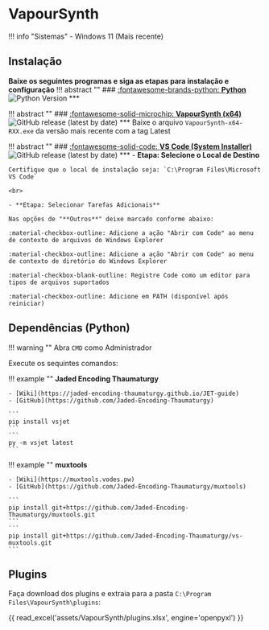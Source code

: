 # VapourSynth

!!! info "Sistemas"
    - Windows 11 (Mais recente)

## **Instalação**



**Baixe os seguintes programas e siga as etapas para instalação e configuração**
!!! abstract ""
    ### [:fontawesome-brands-python: __Python__](https://www.python.org/ftp/python/3.12.8/python-3.12.8-amd64.exe)
    ![Python Version](https://img.shields.io/badge/python-3.12.18-blue?style=flat-square)
    ***

!!! abstract ""
    ### [:fontawesome-solid-microchip: __VapourSynth (x64)__](https://github.com/vapoursynth/vapoursynth/releases) 
    ![GitHub release (latest by date)](https://img.shields.io/github/v/release/vapoursynth/vapoursynth?color=%233fb950&style=flat-square)
    ***
    Baixe o arquivo ` VapourSynth-x64-RXX.exe ` da versão mais recente com a tag Latest


!!! abstract ""
    ### [:fontawesome-solid-code: __VS Code (System Installer)__](https://code.visualstudio.com/sha/download?build=stable&os=win32-x64)
    ![GitHub release (latest by date)](https://img.shields.io/github/v/release/microsoft/vscode?color=%233fb950&style=flat-square)
    ***
    - **Etapa: Selecione o Local de Destino**

    Certifique que o local de instalação seja: `C:\Program Files\Microsoft VS Code`

    <br>

    - **Etapa: Selecionar Tarefas Adicionais**

    Nas opções de "**Outros**" deixe marcado conforme abaixo:

    :material-checkbox-outline: Adicione a ação "Abrir com Code" ao menu de contexto de arquivos do Windows Explorer

    :material-checkbox-outline: Adicione a ação "Abrir com Code" ao menu de contexto de diretório do Windows Explorer

    :material-checkbox-blank-outline: Registre Code como um editor para tipos de arquivos suportados

    :material-checkbox-outline: Adicione em PATH (disponível após reiniciar)

## **Dependências (Python)**

!!! warning ""
    Abra `CMD` como Administrador

Execute os sequintes comandos:

!!! example ""
    **Jaded Encoding Thaumaturgy**

    - [Wiki](https://jaded-encoding-thaumaturgy.github.io/JET-guide)
    - [GitHub](https://github.com/Jaded-Encoding-Thaumaturgy)

    ```
    pip install vsjet
    ```
    ```
    py -m vsjet latest
    ```

!!! example ""
    **muxtools**

    - [Wiki](https://muxtools.vodes.pw)
    - [GitHub](https://github.com/Jaded-Encoding-Thaumaturgy/muxtools)

    ```
    pip install git+https://github.com/Jaded-Encoding-Thaumaturgy/muxtools.git
    ```
    ```
    pip install git+https://github.com/Jaded-Encoding-Thaumaturgy/vs-muxtools.git
    ```

## **Plugins**

Faça download dos plugins e extraia para a pasta `C:\Program Files\VapourSynth\plugins`:

{{ read_excel('assets/VapourSynth/plugins.xlsx', engine='openpyxl') }}